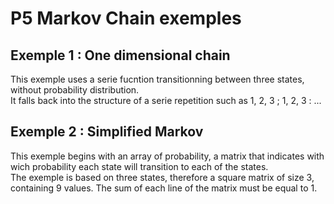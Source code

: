 # P5 Markov Chain exemples

## Exemple 1 : One dimensional chain

This exemple uses a serie fucntion transitionning between three states, without probability distribution.  
It falls back into the structure of a serie repetition such as 1, 2, 3 ; 1, 2, 3 : ...

## Exemple 2 : Simplified Markov

This exemple begins with an array of probability, a matrix that indicates with wich probability each state will transition to each of the states.  
The exemple is based on three states, therefore a square matrix of size 3, containing 9 values. The sum of each line of the matrix must be equal to 1.
